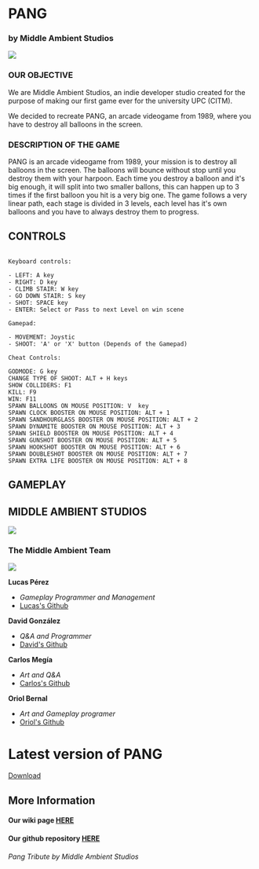 # PANG 
### by Middle Ambient Studios

![](https://i.imgur.com/yibELGG.png)

### OUR OBJECTIVE

We are Middle Ambient Studios, an indie developer studio created for the purpose of making 
our first game ever for the university UPC (CITM).

We decided to recreate PANG, an arcade videogame from 1989, where you have to destroy
all balloons in the screen.

### DESCRIPTION OF THE GAME

PANG is an arcade videogame from 1989, your mission is to destroy all balloons in the screen. The balloons
will bounce without stop until you destroy them with your harpoon. Each time you destroy a balloon and it's
big enough, it will split into two smaller ballons, this can happen up to 3 times if the first balloon you hit is 
a very big one. The game follows a very linear path, each stage is divided in 3 levels, each level has it's own
balloons and you have to always destroy them to progress.

## CONTROLS
~~~~~~~~~~~~~~~

Keyboard controls:

- LEFT: A key
- RIGHT: D key
- CLIMB STAIR: W key
- GO DOWN STAIR: S key
- SHOT: SPACE key
- ENTER: Select or Pass to next Level on win scene

Gamepad:

- MOVEMENT: Joystic
- SHOOT: 'A' or 'X' button (Depends of the Gamepad)

Cheat Controls:

GODMODE: G key
CHANGE TYPE OF SHOOT: ALT + H keys
SHOW COLLIDERS: F1
KILL: F9
WIN: F11
SPAWN BALLOONS ON MOUSE POSITION: V  key
SPAWN CLOCK BOOSTER ON MOUSE POSITION: ALT + 1 
SPAWN SANDHOURGLASS BOOSTER ON MOUSE POSITION: ALT + 2 
SPAWN DYNAMITE BOOSTER ON MOUSE POSITION: ALT + 3 
SPAWN SHIELD BOOSTER ON MOUSE POSITION: ALT + 4 
SPAWN GUNSHOT BOOSTER ON MOUSE POSITION: ALT + 5 
SPAWN HOOKSHOT BOOSTER ON MOUSE POSITION: ALT + 6 
SPAWN DOUBLESHOT BOOSTER ON MOUSE POSITION: ALT + 7 
SPAWN EXTRA LIFE BOOSTER ON MOUSE POSITION: ALT + 8 

~~~~~~~~~~~~~~~

## GAMEPLAY



## MIDDLE AMBIENT STUDIOS

![](https://i.imgur.com/tzYGt0v.png)

### The Middle Ambient Team
 ![](https://i.imgur.com/AhjD9b0.jpg)

**Lucas Pérez**
* *Gameplay Programmer and Management*
* [Lucas's Github](https://github.com/LucasPG14)

**David González**
* *Q&A and Programmer*
* [David's Github](https://github.com/MagiX7)

**Carlos Megía**
* *Art and Q&A*
* [Carlos's Github](https://github.com/Chuchocoronel)

**Oriol Bernal**
* *Art and Gameplay programer*
* [Oriol's Github ](https://github.com/UriKurae)



# Latest version of PANG 

[Download]()


## More Information

#### Our wiki page [HERE](https://github.com/UriKurae/Pang/wiki)
#### Our github repository [HERE](https://github.com/UriKurae/Pang)




###### *Pang Tribute by Middle Ambient Studios*

